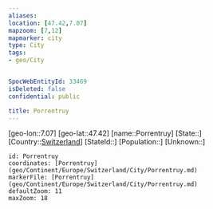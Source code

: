 ```yaml
---
aliases: 
location: [47.42,7.07]
mapzoom: [7,12] 
mapmarker: city 
type: City
tags:
- geo/City


SpocWebEntityId: 33469
isDeleted: false
confidential: public

title: Porrentruy
---
```

[geo-lon::7.07]
[geo-lat::47.42]
[name::Porrentruy]
[State::]
[Country::[Switzerland](geo/Continent/Europe/Switzerland.md)]
[StateId::]
[Population::]
[Unknown::]


```leaflet
id: Porrentruy
coordinates: [Porrentruy](geo/Continent/Europe/Switzerland/City/Porrentruy.md)
markerFile: [Porrentruy](geo/Continent/Europe/Switzerland/City/Porrentruy.md)
defaultZoom: 11 
maxZoom: 18
```


